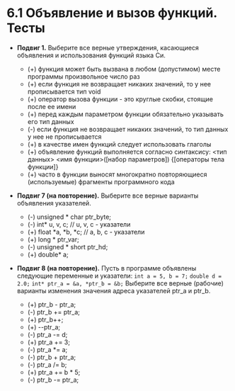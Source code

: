 # 6.1 Объявление и вызов функций. Тесты

* **Подвиг 1.** Выберите все верные утверждения, касающиеся объявления и использования функций языка Си.
  * (+) функция может быть вызвана в любом (допустимом) месте программы произвольное число раз
  * (+) если функция не возвращает никаких значений, то у нее прописывается тип void
  * (+) оператор вызова функции - это круглые скобки, стоящие после ее имени
  * (+) перед каждым параметром функции обязательно указывать его тип данных
  * (-) если функция не возвращает никаких значений, то тип данных у нее не прописывается
  * (+) в качестве имен функций следует использовать глаголы
  * (+) объявление функций выполняется согласно синтаксису: <тип данных> <имя функции>([набор параметров]) {[операторы тела функции]}
  * (+) часто в функции выносят многократно повторяющиеся (используемые) фрагменты программного кода

* **Подвиг 7 (на повторение).** Выберите все верные варианты объявления указателей.
  * (-) unsigned * char ptr_byte;
  * (-) int* u, v, c; // u, v, c - указатели
  * (+) float *a, *b, *c; // a, b, c - указатели
  * (+) long * ptr_var;
  * (-) unsigned * short ptr_hd;
  * (+) double* a;

* **Подвиг 8 (на повторение).** Пусть в программе объявлены следующие переменные и указатели:
```int a = 5, b = 7;```
```double d = 2.0;```
```int* ptr_a = &a, *ptr_b = &b;```
Выберите все верные (рабочие) варианты изменения значения адреса указателей ptr_a и ptr_b.
  * (+) ptr_b - ptr_a;
  * (-) ptr_b += ptr_a;
  * (+) ptr_b++;
  * (+) --ptr_a;
  * (-) ptr_a -= d;
  * (+) ptr_a += 3;
  * (-) ptr_a *= a;
  * (-) ptr_b + ptr_a;
  * (-) ptr_a /= b;
  * (+) ptr_a += b * 5;
  * (-) ptr_b -= ptr_a;